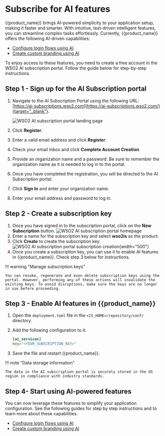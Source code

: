 # Subscribe for AI features

{{product_name}} brings AI-powered simplicity to your application setup, making it faster and smarter. With intuitive, text-driven intelligent features, you can streamline complex tasks effortlessly. Currently, {{product_name}} offers the following AI-driven capabilities:

- [Configure login flows using AI]({{base_path}}/guides/authentication/login-flow-ai/)
- [Create custom branding using AI]({{base_path}}/guides/branding/branding-ai/)

To enjoy access to these features, you need to create a free account in the WSO2 AI subscription portal. Follow the guide below for step-by-step instructions.

## Step 1 - Sign up for the AI Subscription portal

1. Navigate to the AI Subscription Portal using the following URL: [https://ai-subscriptions.wso2.com](https://ai-subscriptions.wso2.com/){target="_blank"}.

      ![WSO2 AI subscription portal landing page]({{base_path}}/assets/img/get-started/ai-subscription-portal-landing-page.png)

2. Click **Register**.
3. Enter a valid email address and click **Register**. 
5. Check your email inbox and click **Complete Account Creation**. 
6. Provide an organization name and a password. Be sure to remember the organization name as it is needed to log in to the portal.
7. Once you have completed the registration, you will be directed to the AI Subscription portal. 
8. Click **Sign In** and enter your organization name. 
10. Enter your email address and password to log in.

## Step 2 - Create a subscription key

1. Once you have signed in to the subscription portal, click on the **New Subscription** button.
   ![WSO2 AI subscription portal homepage]({{base_path}}/assets/img/get-started/ai-subscription-portal-home-page.png)
2. Enter a name for the subscription key and select **wso2is** as the product. 
3. Click **Create** to create the subscription key.
   ![WSO2 AI subscription portal subscription creation]({{base_path}}/assets/img/get-started/ai-subscription-portal-create-subscription.png){width="500"}
4. Once you create a subscription key, you can use it to enable AI features in {{product_name}}. Check step 3 below for instructions.

!!! warning "Manage subscription keys"

    You can revoke, regenerate and even delete subscription keys using the portal. However, performing any of these actions will invalidate the existing keys. To avoid disruptions, make sure the keys are no longer in use before proceeding.

## Step 3 - Enable AI features in {{product_name}}

1. Open the `deployment.toml` file in the `<IS_HOME>/repository/conf/` directory.
2. Add the following configuration to it.

      ```toml
      [ai_services]
      key="<YOUR_SUBSCRIPTION_KEY>"
      ```

3. Save the file and restart {{product_name}}.

!!! note "Data storage information"

    The data in the AI subscription portal is securely stored in the US region in compliance with industry standards.

## Step 4- Start using AI-powered features

You can now leverage these features to simplify your application configuration. See the following guides for step by step instructions and to learn more about these capabilities.

- [Configure login flows using AI]({{base_path}}/guides/authentication/login-flow-ai/)
- [Create custom branding using AI]({{base_path}}/guides/branding/branding-ai/)

